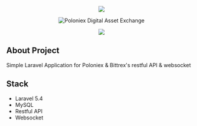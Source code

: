 <p align="center">
  <img src="https://laravel.com/assets/img/components/logo-laravel.svg">
</p>
<p align="center">
  <img src="https://poloniex.com/images/theme_light/poloniex.png" alt="Poloniex Digital Asset Exchange">
</p>
<p align="center">
  <img src="https://bittrex.com/Content/img/logos/bittrex-logo-white-no-tagline.png">
</p>

## About Project

Simple Laravel Application for Poloniex & Bittrex's restful API & websocket

## Stack

- Laravel 5.4
- MySQL
- Restful API
- Websocket
